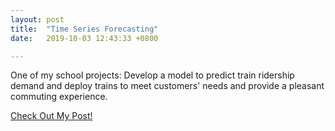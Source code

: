 ```yaml
---
layout: post
title:  "Time Series Forecasting"
date:   2019-10-03 12:43:33 +0800

---
```


One of my school projects:
Develop a model to predict train ridership demand and deploy trains to meet customers' needs and provide a pleasant commuting experience.

[Check Out My Post!](https://github.com/alvinchiaht/Projects---Loan-Default-and-Train-Ridership-Forecasting/blob/master/Q3/CAQ3_Final.nb.html)
